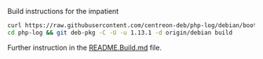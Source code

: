 Build instructions for the impatient


```bash
curl https://raw.githubusercontent.com/centreon-deb/php-log/debian/bootstrap | sh
cd php-log && git deb-pkg -C -U -u 1.13.1 -d origin/debian build
```

Further instruction in the [README.Build.md](README.Build.md) file.
